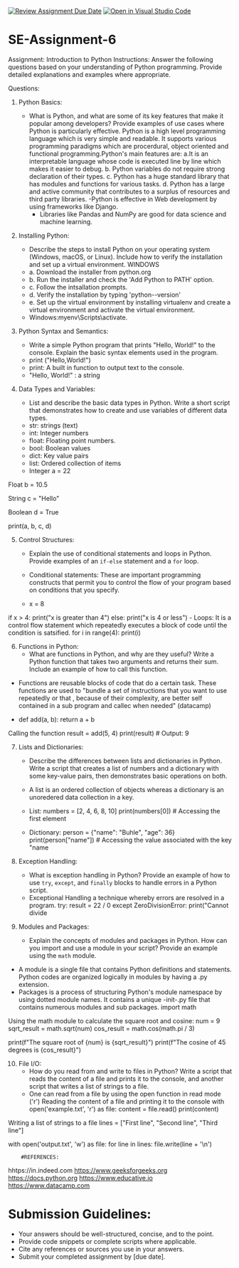 [![Review Assignment Due Date](https://classroom.github.com/assets/deadline-readme-button-22041afd0340ce965d47ae6ef1cefeee28c7c493a6346c4f15d667ab976d596c.svg)](https://classroom.github.com/a/WfNmjXUk)
[![Open in Visual Studio Code](https://classroom.github.com/assets/open-in-vscode-2e0aaae1b6195c2367325f4f02e2d04e9abb55f0b24a779b69b11b9e10269abc.svg)](https://classroom.github.com/online_ide?assignment_repo_id=15464389&assignment_repo_type=AssignmentRepo)
# SE-Assignment-6
 Assignment: Introduction to Python
Instructions:
Answer the following questions based on your understanding of Python programming. Provide detailed explanations and examples where appropriate.

 Questions:

1. Python Basics:
   - What is Python, and what are some of its key features that make it popular among developers? Provide examples of use cases where Python is particularly effective.
Python is a high level programming language which is very simple and readable. It supports various programming paradigms which are procerdural, object oriented and functional programming.Python's main features are: a.It is an interpretable language whose code is executed line by line which makes it easier to debug.
     b. Python variables do not require strong declaration of their types.
     c. Python has a huge standard library that has modules and functions for various tasks.
     d. Python has a large and active community that contributes to a surplus of resources and third party libraries.
     -Python is effective in Web development by using frameworks like Django.
     - Libraries like Pandas and NumPy are good for data science and machine learning.
     
2. Installing Python:
   - Describe the steps to install Python on your operating system (Windows, macOS, or Linux). Include how to verify the installation and set up a virtual environment.
     WINDOWS
   - a. Download the installer from python.org
   - b. Run the installer and check the 'Add Python to PATH' option.
   - c. Follow the intsallation prompts.
   - d. Verify the installation by typing 'python--version'
   - e. Set up the virtual environment by installing virtualenv and create a virtual environment and activate the virtual environment.
   - Windows:myenv\Scripts\activate.

3. Python Syntax and Semantics:
   - Write a simple Python program that prints "Hello, World!" to the console. Explain the basic syntax elements used in the program.
   - print ("Hello,World!")
   - print: A built in function to output text to the console.
   - "Hello, World!" :  a string 

4. Data Types and Variables:
   - List and describe the basic data types in Python. Write a short script that demonstrates how to create and use variables of different data types.
   - str: strings (text)
   - int: Integer numbers
   - float: Floating point numbers.
   - bool: Boolean values
   - dict: Key value pairs
   - list: Ordered collection of items
   -  Integer
a = 22

 Float
b = 10.5

 String
c = "Hello"

 Boolean
d = True

print(a, b, c, d)

5. Control Structures:
   - Explain the use of conditional statements and loops in Python. Provide examples of an `if-else` statement and a `for` loop.
   - Conditional statements: These are important programming constructs that permit you to control the flow of your program based on conditions that you specify.

    - x = 8

if x > 4:
    print("x is greater than 4")
else:
    print("x is 4 or less")
    - Loops: It is a control flow statement which repeatedly executes a block of code until the condition is satsified.
for i in range(4):
    print(i)
    
6. Functions in Python:
   - What are functions in Python, and why are they useful? Write a Python function that takes two arguments and returns their sum. Include an example of how to call this function.
- Functions are reusable blocks of code that do a certain task. These functions are used to "bundle a set of instructions that you want to use repeatedly or that , because of their complexity, are better self contained in a sub program and callec when needed" (datacamp)

- def add(a, b):
    return a + b

 Calling the function
result = add(5, 4)
print(result) # Output: 9

7. Lists and Dictionaries:
   - Describe the differences between lists and dictionaries in Python. Write a script that creates a list of numbers and a dictionary with some key-value pairs, then demonstrates basic operations on both.
   - A list is an ordered collection of objects whereas a dictionary is an unoredered data collection in a key.
   - List:
     numbers = [2, 4, 6, 8, 10]
print(numbers[0]) # Accessing the first element

   - Dictionary:
     person = {"name": "Buhle", "age": 36}
print(person["name"]) # Accessing the value associated with the key "name

8. Exception Handling:
   - What is exception handling in Python? Provide an example of how to use `try`, `except`, and `finally` blocks to handle errors in a Python script.
   - Exceptional Handling a technique whereby errors are resolved in a program.
     try:
    result = 22 / 0
except ZeroDivisionError:
    print("Cannot divide

9. Modules and Packages:
   - Explain the concepts of modules and packages in Python. How can you import and use a module in your script? Provide an example using the `math` module.
- A module is a single file that contains Python definitions and  statements. Python codes are organized logically in modules by having a .py extension.
- Packages is a process of structuring Python's module namespace by using dotted module names. It contains a unique -init-.py file that contains numerous modules and sub packages.
  import math

 Using the math module to calculate the square root and cosine:
num = 9
sqrt_result = math.sqrt(num)
cos_result = math.cos(math.pi / 3)

print(f"The square root of {num} is {sqrt_result}")
print(f"The cosine of 45 degrees is {cos_result}")

10. File I/O:
    - How do you read from and write to files in Python? Write a script that reads the content of a file and prints it to the console, and another script that writes a list of strings to a file.
    - One can read from a file by using the open function in read mode ('r')
  Reading the content of a file and printing it to the console
with open('example.txt', 'r') as file:
    content = file.read()
    print(content)

Writing a list of strings to a file
lines = ["First line", "Second line", "Third line"]

with open('output.txt', 'w') as file:
    for line in lines:
        file.write(line + '\n')

        #REFERENCES:
        
hhtps://in.indeed.com
https://www.geeksforgeeks.org
https://docs.python.org
https://www.educative.io
https://www.datacamp.com

# Submission Guidelines:
- Your answers should be well-structured, concise, and to the point.
- Provide code snippets or complete scripts where applicable.
- Cite any references or sources you use in your answers.
- Submit your completed assignment by [due date].



